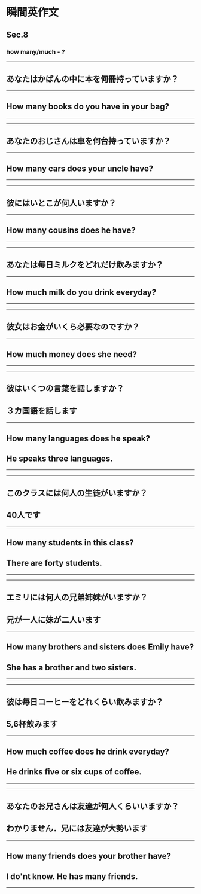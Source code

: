 # 瞬間英作文
## Sec.8
### how many/much - ?
***
<!-- 1 -->
## あなたはかばんの中に本を何冊持っていますか？
---
## How many books do you have in your bag?
***
***
<!-- 2 -->
## あなたのおじさんは車を何台持っていますか？
---
## How many cars does your uncle have?
***
***
<!-- 3 -->
## 彼にはいとこが何人いますか？
---
## How many cousins does he have?
***
***
<!-- 4 -->
## あなたは毎日ミルクをどれだけ飲みますか？
---
## How much milk do you drink everyday?
***
***
<!-- 5 -->
## 彼女はお金がいくら必要なのですか？
---
## How much money does she need?
***
***
<!-- 6 -->
## 彼はいくつの言葉を話しますか？
## ３カ国語を話します
---
## How many languages does he speak?
## He speaks three languages.
***
***
<!-- 7 -->
## このクラスには何人の生徒がいますか？
## 40人です
---
## How many students in this class?
## There are forty students.
***
***
<!-- 8 -->
## エミリには何人の兄弟姉妹がいますか？
## 兄が一人に妹が二人います
---
## How many brothers and sisters does Emily have?
## She has a brother and two sisters.
***
***
<!-- 9 -->
## 彼は毎日コーヒーをどれくらい飲みますか？
## 5,6杯飲みます
---
## How much coffee does he drink everyday?
## He drinks five or six cups of coffee.
***
***
<!-- 10 -->
## あなたのお兄さんは友達が何人くらいいますか？
## わかりません．兄には友達が大勢います
---
## How many friends does your brother have?
## I do'nt know. He has many friends.
***
